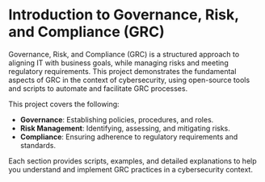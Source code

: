 # Introduction to Governance, Risk, and Compliance (GRC)

Governance, Risk, and Compliance (GRC) is a structured approach to aligning IT with business goals, while managing risks and meeting regulatory requirements. This project demonstrates the fundamental aspects of GRC in the context of cybersecurity, using open-source tools and scripts to automate and facilitate GRC processes.

This project covers the following:
- **Governance**: Establishing policies, procedures, and roles.
- **Risk Management**: Identifying, assessing, and mitigating risks.
- **Compliance**: Ensuring adherence to regulatory requirements and standards.

Each section provides scripts, examples, and detailed explanations to help you understand and implement GRC practices in a cybersecurity context.
